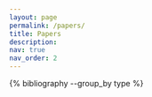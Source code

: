 ```yaml
---
layout: page
permalink: /papers/
title: Papers
description: 
nav: true
nav_order: 2
---
```


<!-- _pages/publications.md -->
<div class="publications">

{% bibliography --group_by type %}

</div>
